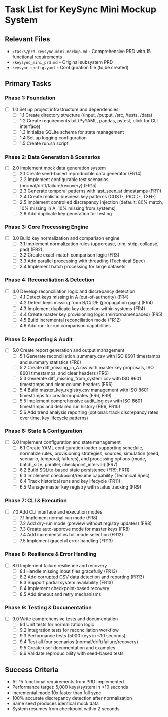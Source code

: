 # Task List for KeySync Mini Mockup System

## Relevant Files

- `/tasks/prd-keysync-mini-mockup.md` - Comprehensive PRD with 15 functional requirements
- `/keysync_mini_prd.md` - Original subsystem PRD
- `keysync-config.yaml` - Configuration file (to be created)

## Primary Tasks

### Phase 1: Foundation
- [ ] 1.0 Set up project infrastructure and dependencies
  - [ ] 1.1 Create directory structure (/input, /output, /src, /tests, /data)
  - [ ] 1.2 Create requirements.txt (PyYAML, pandas, pytest, click for CLI interface)
  - [ ] 1.3 Initialize SQLite schema for state management
  - [ ] 1.4 Set up logging configuration
  - [ ] 1.5 Create run.sh script

### Phase 2: Data Generation & Scenarios
- [ ] 2.0 Implement mock data generation system
  - [ ] 2.1 Create seed-based reproducible data generator (FR14)
  - [ ] 2.2 Implement configurable test scenarios (normal/drift/failure/recovery) (FR15)
  - [ ] 2.3 Generate temporal patterns with last_seen_at timestamps (FR11)
  - [ ] 2.4 Create realistic business key patterns (CUST-, PROD-, TXN-)
  - [ ] 2.5 Implement controlled discrepancy injection (default: 80% match, 10% missing in A, 10% missing from systems)
  - [ ] 2.6 Add duplicate key generation for testing

### Phase 3: Core Processing Engine
- [ ] 3.0 Build key normalization and comparison engine
  - [ ] 3.1 Implement normalization rules (uppercase, trim, strip, collapse, pad) (FR2)
  - [ ] 3.2 Create exact-match comparison logic (FR3)
  - [ ] 3.3 Add parallel processing with threading (Technical Spec)
  - [ ] 3.4 Implement batch processing for large datasets

### Phase 4: Reconciliation & Detection
- [ ] 4.0 Develop reconciliation logic and discrepancy detection
  - [ ] 4.1 Detect keys missing in A (out-of-authority) (FR4)
  - [ ] 4.2 Detect keys missing from B/C/D/E (propagation gaps) (FR4)
  - [ ] 4.3 Implement duplicate key detection within systems (FR4)
  - [ ] 4.4 Create master key provisioning logic (mirror/namespaced) (FR5)
  - [ ] 4.5 Build incremental reconciliation mode (FR12)
  - [ ] 4.6 Add run-to-run comparison capabilities

### Phase 5: Reporting & Audit
- [ ] 5.0 Create report generation and output management
  - [ ] 5.1 Generate reconciliation_summary.csv with ISO 8601 timestamps and summary statistics (FR6)
  - [ ] 5.2 Create diff_missing_in_A.csv with master key proposals, ISO 8601 timestamps, and clear headers (FR6)
  - [ ] 5.3 Generate diff_missing_from_system.csv with ISO 8601 timestamps and clear column headers (FR6)
  - [ ] 5.4 Build master_key_registry.csv management with ISO 8601 timestamps for creation/updates (FR6, FR9)
  - [ ] 5.5 Implement comprehensive audit_log.csv with ISO 8601 timestamps and detailed run history (FR6, FR10)
  - [ ] 5.6 Add trend analysis reporting (optional: track discrepancy rates over time, key lifecycle patterns)

### Phase 6: State & Configuration
- [ ] 6.0 Implement configuration and state management
  - [ ] 6.1 Create YAML configuration loader supporting schedule, normalize rules, provisioning strategies, sources, simulation (seed, scenario, temporal, failures), and processing options (mode, batch_size, parallel, checkpoint_interval) (FR7)
  - [ ] 6.2 Build SQLite-based state persistence (FR9, FR11)
  - [ ] 6.3 Implement checkpoint/resume capability (Technical Spec)
  - [ ] 6.4 Track historical runs and key lifecycle (FR11)
  - [ ] 6.5 Manage master key registry with status tracking (FR9)

### Phase 7: CLI & Execution
- [ ] 7.0 Add CLI interface and execution modes
  - [ ] 7.1 Implement normal run mode (FR8)
  - [ ] 7.2 Add dry-run mode (preview without registry updates) (FR8)
  - [ ] 7.3 Create auto-approve mode for master keys (FR8)
  - [ ] 7.4 Add incremental vs full mode selection (FR12)
  - [ ] 7.5 Implement graceful error handling (FR13)

### Phase 8: Resilience & Error Handling
- [ ] 8.0 Implement failure resilience and recovery
  - [ ] 8.1 Handle missing input files gracefully (FR13)
  - [ ] 8.2 Add corrupted CSV data detection and reporting (FR13)
  - [ ] 8.3 Support partial system availability (FR13)
  - [ ] 8.4 Implement checkpoint-based recovery
  - [ ] 8.5 Add timeout and retry mechanisms

### Phase 9: Testing & Documentation
- [ ] 9.0 Write comprehensive tests and documentation
  - [ ] 9.1 Unit tests for normalization logic
  - [ ] 9.2 Integration tests for reconciliation workflow
  - [ ] 9.3 Performance tests (5000 keys in <10 seconds)
  - [ ] 9.4 Test all four scenarios (normal/drift/failure/recovery)
  - [ ] 9.5 Create user documentation and examples
  - [ ] 9.6 Validate reproducibility with seed-based tests

## Success Criteria

- All 15 functional requirements from PRD implemented
- Performance target: 5,000 keys/system in <10 seconds
- Incremental mode 10x faster than full sync
- 100% accurate discrepancy detection after normalization
- Same seed produces identical mock data
- System resumes from checkpoint within 2 seconds